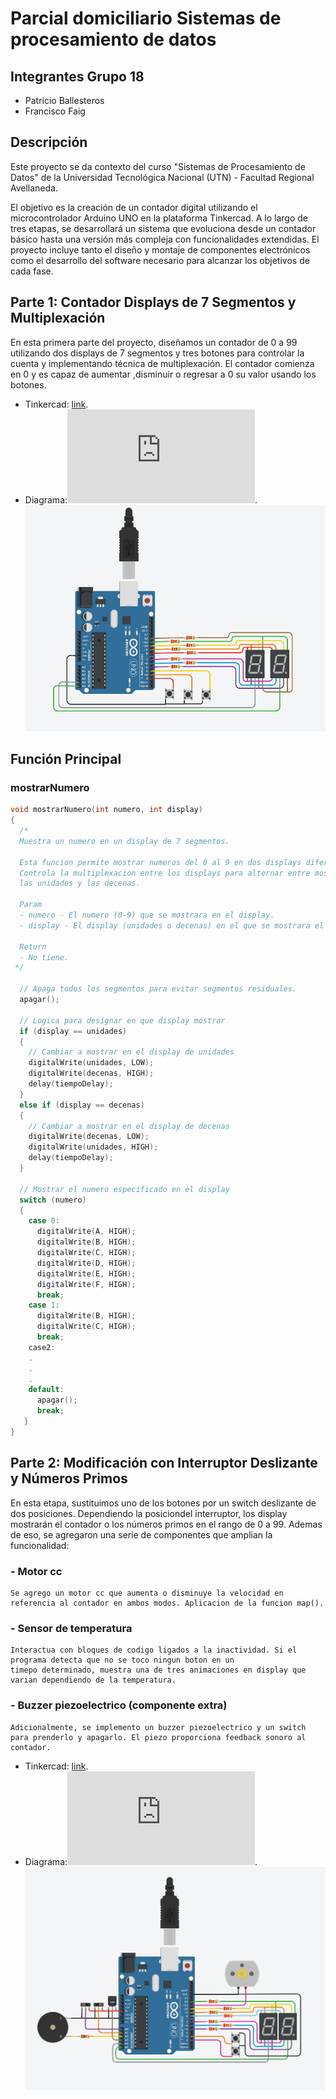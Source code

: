 # Parcial domiciliario Sistemas de procesamiento de datos

## Integrantes Grupo 18
- Patricio Ballesteros
- Francisco Faig 

## Descripción
Este proyecto se da contexto del curso "Sistemas de Procesamiento de Datos" de la Universidad Tecnológica Nacional (UTN) - Facultad Regional Avellaneda.

El objetivo es la creación de un contador digital utilizando el microcontrolador Arduino UNO en la plataforma Tinkercad. 
A lo largo de tres etapas, se desarrollará un sistema que evoluciona desde un contador básico hasta una versión más compleja con funcionalidades extendidas.
El proyecto incluye tanto el diseño y montaje de componentes electrónicos como el desarrollo del software necesario para alcanzar los objetivos de cada fase.

## Parte 1: Contador Displays de 7 Segmentos y Multiplexación
En esta primera parte del proyecto, diseñamos un contador de 0 a 99 utilizando dos displays de 7 segmentos y tres botones para controlar la cuenta y implementando técnica de multiplexación. El contador comienza en 0 y es capaz de aumentar ,disminuir o regresar a 0 su valor usando los botones.
- Tinkercad: [link](https://www.tinkercad.com/things/8JuzkYb3aVi).
- Diagrama:![Link](https://github.com/FranFaig/Parcial_domiciliario-SPD/blob/main/diagramas/Parte%201.pdf).
![](https://github.com/FranFaig/Parcial_domiciliario-SPD/blob/main/imagenes/Parte_1.PNG)


## Función Principal

### mostrarNumero 
```c
void mostrarNumero(int numero, int display)
{
  /*
  Muestra un numero en un display de 7 segmentos.

  Esta funcion permite mostrar numeros del 0 al 9 en dos displays diferentes (unidades y decenas).
  Controla la multiplexacion entre los displays para alternar entre mostrar el valor de
  las unidades y las decenas.

  Param
  - numero - El numero (0-9) que se mostrara en el display.
  - display - El display (unidades o decenas) en el que se mostrara el numero.

  Return
  - No tiene.
 */
  
  // Apaga todos los segmentos para evitar segmentos residuales.
  apagar();

  // Logica para designar en que display mostrar
  if (display == unidades)
  {
    // Cambiar a mostrar en el display de unidades
    digitalWrite(unidades, LOW);
    digitalWrite(decenas, HIGH);
    delay(tiempoDelay);
  }
  else if (display == decenas)
  {
    // Cambiar a mostrar en el display de decenas
    digitalWrite(decenas, LOW);
    digitalWrite(unidades, HIGH);
    delay(tiempoDelay);
  }

  // Mostrar el numero especificado en el display
  switch (numero)
  {
    case 0:
      digitalWrite(A, HIGH);
      digitalWrite(B, HIGH);
      digitalWrite(C, HIGH);
      digitalWrite(D, HIGH);
      digitalWrite(E, HIGH);
      digitalWrite(F, HIGH);
      break;
    case 1:
      digitalWrite(B, HIGH);
      digitalWrite(C, HIGH);
      break;
    case2:
    .
    .
    .
    default:
      apagar();
      break;
   }
}

```
## Parte 2: Modificación con Interruptor Deslizante y Números Primos
En esta etapa, sustituimos uno de los botones por un switch deslizante de dos posiciones. 
Dependiendo la posiciondel interruptor, los display mostrarán el contador o los números primos en el rango de 0 a 99.
Ademas de eso, se agregaron una serie de componentes que amplian la funcionalidad:
  ### - Motor cc
    Se agrego un motor cc que aumenta o disminuye la velocidad en referencia al contador en ambos modos. Aplicacion de la funcion map().
  ### - Sensor de temperatura
    Interactua con bloques de codigo ligados a la inactividad. Si el programa detecta que no se toco ningun boton en un 
    timepo determinado, muestra una de tres animaciones en display que varian dependiendo de la temperatura.
  ### - Buzzer piezoelectrico (componente extra)
    Adicionalmente, se implemento un buzzer piezoelectrico y un switch para prenderlo y apagarlo. El piezo proporciona feedback sonoro al contador.
  
- Tinkercad: [link](https://www.tinkercad.com/things/giu3DfixEy2?sharecode=JLBI8ewCcy1uKQdBmG3tAXeHytqIhF4u6QK3HnRkYMQ).
- Diagrama:![Link](https://github.com/FranFaig/Parcial_domiciliario-SPD/blob/main/diagramas/Parte%202.pdf).
![](https://github.com/FranFaig/Parcial_domiciliario-SPD/blob/main/imagenes/Parte_2.PNG)
